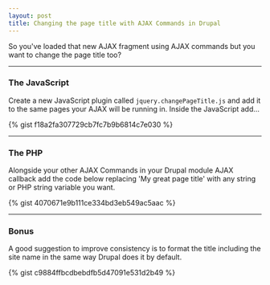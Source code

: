 ```yaml
---
layout: post
title: Changing the page title with AJAX Commands in Drupal
---
```


So you've loaded that new AJAX fragment using AJAX commands but you want to change the page title too?

--- 

### The JavaScript
Create a new JavaScript plugin called `jquery.changePageTitle.js` and add it to the same pages your AJAX will be running in. Inside the JavaScript add...

{% gist f18a2fa307729cb7fc7b9b6814c7e030 %}

--- 

### The PHP
Alongside your other AJAX Commands in your Drupal module AJAX callback add the code below replacing 'My great page title' with any string or PHP string variable you want.

{% gist 4070671e9b111ce334bd3eb549ac5aac %}

--- 

### Bonus
A good suggestion to improve consistency is to format the title including the site name in the same way Drupal does it by default.

{% gist c9884ffbcdbebdfb5d47091e531d2b49 %}